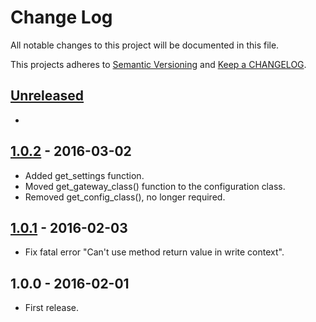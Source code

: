 # Change Log

All notable changes to this project will be documented in this file.

This projects adheres to [Semantic Versioning](http://semver.org/) and [Keep a CHANGELOG](http://keepachangelog.com/).

## [Unreleased][unreleased]
-

## [1.0.2] - 2016-03-02
- Added get_settings function.
- Moved get_gateway_class() function to the configuration class.
- Removed get_config_class(), no longer required.

## [1.0.1] - 2016-02-03
- Fix fatal error "Can't use method return value in write context".

## 1.0.0 - 	2016-02-01
- First release.

[unreleased]: https://github.com/wp-pay-gateways/ing-kassa-compleet/compare/1.0.2...HEAD
[1.0.2]: https://github.com/wp-pay-gateways/ing-kassa-compleet/compare/1.0.1...1.0.2
[1.0.1]: https://github.com/wp-pay-gateways/ing-kassa-compleet/compare/1.0.0...1.0.1
